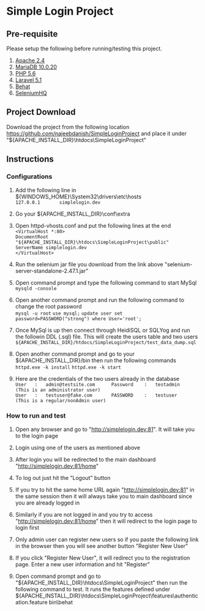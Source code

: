 # Simple Login Project

## Pre-requisite

Please setup the following before running/testing this project.

1. [Apache 2.4](http://httpd.apache.org/download.cgi)
2. [MariaDB 10.0.20](https://downloads.mariadb.org/mariadb/10.0.20/)
3. [PHP 5.6](http://php.net/downloads.php)
4. [Laravel 5.1](http://laravel.com/docs/5.1#installation)
5. [Behat](http://docs.behat.org/en/v2.5/quick_intro.html#installation)
6. [SeleniumHQ](http://www.seleniumhq.org/download/)

## Project Download
Download the project from the following location 
	https://github.com/najeebdanish/SimpleLoginProject
and place it under "${APACHE_INSTALL_DIR}\htdocs\SimpleLoginProject"
	

## Instructions

### Configurations
1. Add the following line in ${WINDOWS_HOME}\System32\drivers\etc\hosts  
   `127.0.0.1       simplelogin.dev`

2. Go your ${APACHE_INSTALL_DIR}\conf\extra

3. Open httpd-vhosts.conf and put the following lines at the end  
    `<VirtualHost *:80>`  
    `DocumentRoot "${APACHE_INSTALL_DIR}\htdocs\SimpleLoginProject\public"`  
    `ServerName simplelogin.dev`  
    `</VirtualHost>`

4. Run the selenium jar file you download from the link above "selenium-server-standalone-2.47.1.jar"

5. Open command prompt and type the following command to start MySql  
	`mysqld -console`

6. Open another command prompt and run the following command to change the root password  
	`mysql -u root`
	`use mysql;`
	`update user set password=PASSWORD("strong") where User='root';`

7. Once MySql is up then connect through HeidiSQL or SQLYog and run the followin DDL (.sql) file. This will create the users table and two users  
	`${APACHE_INSTALL_DIR}/htdocs/SimpleLoginProject/test_data_dump.sql`

8. Open another command prompt and go to your ${APACHE_INSTALL_DIR}/bin then run the following commands  
	`httpd.exe -k install`
	`httpd.exe -k start`

9. Here are the credentials of the two users already in the database  
	`User	:	admin@testsite.com		Password	:	testadmin		(This is an administrator user)`  
	`User	:	testuser@fake.com		PASSWORD	:	testuser		(This is a regular/nonAdmin user)`

	
### How to run and test

1. Open any browser and go to "http://simplelogin.dev:81". It will take you to the login page

2. Login using one of the users as mentioned above

3. After login you will be redirected to the main dashboard "http://simplelogin.dev:81/home"

4. To log out just hit the "Logout" button

5. If you try to hit the same home URL again "http://simplelogin.dev:81" in the same session then it will always take you to main dashboard since you are already logged in

6. Similarly if you are not logged in and you try to access "http://simplelogin.dev:81/home" then it will redirect to the login page to login first

7. Only admin user can register new users so if you paste the following link in the browser then you will see another button "Register New User"

8. If you click "Register New User", it will redirect you to the registration page. Enter a new user information and hit "Register"
	
9. Open command prompt and go to "${APACHE_INSTALL_DIR}\htdocs\SimpleLoginProject" then run the following command to test. It runs the features defined under ${APACHE_INSTALL_DIR}\htdocs\SimpleLoginProject\features\authentication.feature
	bin\behat
